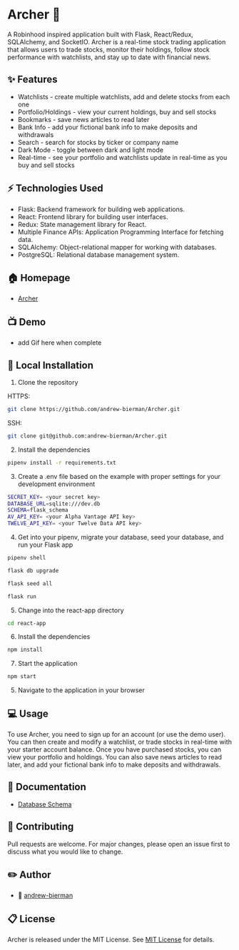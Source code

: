 # Archer 🏹

A Robinhood inspired application built with Flask, React/Redux, SQLAlchemy, and SocketIO. Archer is a real-time stock trading application that allows users to trade stocks, monitor their holdings, follow stock performance with watchlists, and stay up to date with financial news.


## ✨ Features
- Watchlists - create multiple watchlists, add and delete stocks from each one
- Portfolio/Holdings - view your current holdings, buy and sell stocks
- Bookmarks - save news articles to read later
- Bank Info - add your fictional bank info to make deposits and withdrawals
- Search - search for stocks by ticker or company name
- Dark Mode - toggle between dark and light mode
- Real-time - see your portfolio and watchlists update in real-time as you buy and sell stocks

## ⚡ Technologies Used
- Flask: Backend framework for building web applications.
- React: Frontend library for building user interfaces.
- Redux: State management library for React.
- Multiple Finance APIs: Application Programming Interface for fetching data.
- SQLAlchemy: Object-relational mapper for working with databases.
- PostgreSQL: Relational database management system.

## 🏠 Homepage
- [Archer](https://archer.onrender.com)

## 📺 Demo
- add Gif here when complete

## 🚀 Local Installation
1. Clone the repository

HTTPS:
```bash
git clone https://github.com/andrew-bierman/Archer.git
```
SSH:
```bash
git clone git@github.com:andrew-bierman/Archer.git
```

2. Install the dependencies
```bash
pipenv install -r requirements.txt
```

3. Create a .env file based on the example with proper settings for your development environment
```bash
SECRET_KEY= <your secret key>
DATABASE_URL=sqlite:///dev.db
SCHEMA=flask_schema
AV_API_KEY= <your Alpha Vantage API key>
TWELVE_API_KEY= <your Twelve Data API key>
```

4. Get into your pipenv, migrate your database, seed your database, and run your Flask app

```bash
pipenv shell
```

```bash
flask db upgrade
```

```bash
flask seed all
```

```bash
flask run
```

5. Change into the react-app directory

```bash
cd react-app
```

6. Install the dependencies
```bash
npm install
```

7. Start the application
```bash
npm start
```

5. Navigate to the application in your browser


## 💻 Usage
To use Archer, you need to sign up for an account (or use the demo user). You can then create and modify a watchlist, or trade stocks in real-time with your starter account balance. Once you have purchased stocks, you can view your portfolio and holdings. You can also save news articles to read later, and add your fictional bank info to make deposits and withdrawals.

## 📝 Documentation
- [Database Schema](https://github.com/andrew-bierman/Archer/wiki/DB-Schema)

## 🤝 Contributing
Pull requests are welcome. For major changes, please open an issue first to discuss what you would like to change.

## ✏️ Author
- 👤 [andrew-bierman](https://github.com/andrew-bierman)


## 📋 License
Archer is released under the MIT License. See [MIT License](https://choosealicense.com/licenses/mit/) for details.
